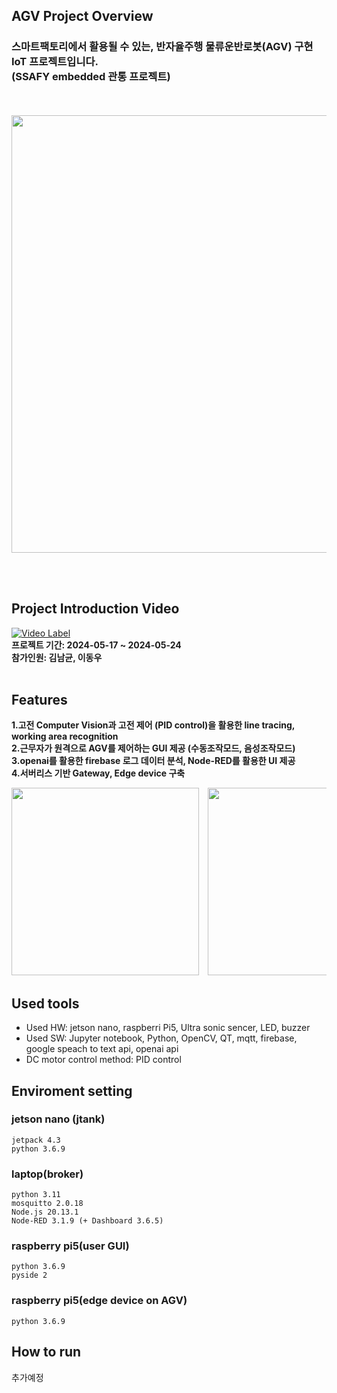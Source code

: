 ## AGV Project Overview
<h3>스마트팩토리에서 활용될 수 있는, 반자율주행 물류운반로봇(AGV) 구현 IoT 프로젝트입니다.<br> (SSAFY embedded 관통 프로젝트)</h3>
<br><br>
<img src="https://github.com/woodong11/AGV-Smart-Factory-AI/assets/91379630/2493fbed-7328-431d-a7ba-19c2e875f0ad" width="700">

<br><br>

## Project Introduction Video
[![Video Label](http://img.youtube.com/vi/uZl3ZouLiyY/0.jpg)](https://youtu.be/uZl3ZouLiyY)
<br><b>프로젝트 기간: 2024-05-17 ~ 2024-05-24 <br>
참가인원: 김남균, 이동우 </b>
<br><br>

## Features
<b>1.고전 Computer Vision과 고전 제어 (PID control)을 활용한 line tracing, working area recognition <br>
2.근무자가 원격으로 AGV를 제어하는 GUI 제공 (수동조작모드, 음성조작모드) <br>
3.openai를 활용한 firebase 로그 데이터 분석, Node-RED를 활용한 UI 제공 <br>
4.서버리스 기반 Gateway, Edge device 구축  <br>
</b>

<!--slider-->
<div style="overflow-x: auto; white-space: nowrap;">
  <img src="https://github.com/woodong11/AGV-Smart-Factory-AI/assets/91379630/9383b121-d045-4c5c-860d-18de9072d546" style="display: inline-block; height: 300px; margin-right: 10px;">
  <img src="https://github.com/woodong11/AGV-Smart-Factory-AI/assets/91379630/77149344-c1d5-46be-b08f-cb6ce7ccd23e" style="display: inline-block; height: 300px; margin-right: 10px;">
  <img src="https://github.com/woodong11/AGV-Smart-Factory-AI/assets/91379630/5ffeff55-7e84-45f7-8906-68b8ec031fb2" style="display: inline-block; height: 300px; margin-right: 10px;">
  <img src="https://github.com/woodong11/AGV-Smart-Factory-AI/assets/91379630/e4db1c5e-cb55-4c7b-91db-3f8699a1811c" style="display: inline-block; height: 300px;">
</div>

## Used tools
- Used HW: jetson nano, raspberri Pi5, Ultra sonic sencer, LED, buzzer
- Used SW: Jupyter notebook, Python, OpenCV, QT, mqtt, firebase, google speach to text api, openai api
- DC motor control method: PID control

## Enviroment setting
<h3>jetson nano (jtank)</h3>


```
jetpack 4.3
python 3.6.9
```


<h3>laptop(broker) </h3>


```
python 3.11
mosquitto 2.0.18
Node.js 20.13.1
Node-RED 3.1.9 (+ Dashboard 3.6.5)
```


<h3>raspberry pi5(user GUI)</h3>


```
python 3.6.9
pyside 2
```


<h3>raspberry pi5(edge device on AGV)</h3>


```
python 3.6.9
```



## How to run
추가예정
